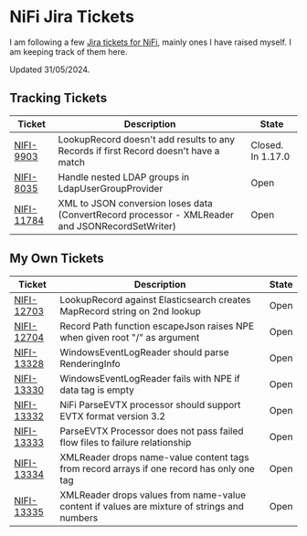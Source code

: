 # NiFi Jira Tickets

I am following a few [Jira tickets for NiFi](https://issues.apache.org/jira/browse/NIFI), mainly ones I have raised myself. I am keeping track of them here.

Updated 31/05/2024.

## Tracking Tickets

| Ticket | Description | State |
|-- |-- |-- |
| [NIFI-9903](https://issues.apache.org/jira/browse/NIFI-9903) | LookupRecord doesn't add results to any Records if first Record doesn't have a match | Closed. In 1.17.0 |
| [NIFI-8035](https://issues.apache.org/jira/browse/NIFI-8035) | Handle nested LDAP groups in LdapUserGroupProvider | Open |
| [NIFI-11784](https://issues.apache.org/jira/browse/NIFI-11784) | XML to JSON conversion loses data (ConvertRecord processor - XMLReader and JSONRecordSetWriter) | Open |

## My Own Tickets

| Ticket | Description | State |
|-- |-- |-- |
| [NIFI-12703](https://issues.apache.org/jira/browse/NIFI-12703) | LookupRecord against Elasticsearch creates MapRecord string on 2nd lookup | Open |
| [NIFI-12704](https://issues.apache.org/jira/browse/NIFI-12704) | Record Path function escapeJson raises NPE when given root "/" as argument | Open |
| [NIFI-13328](https://issues.apache.org/jira/browse/NIFI-13328) | WindowsEventLogReader should parse RenderingInfo | Open |
| [NIFI-13330](https://issues.apache.org/jira/browse/NIFI-13330) | WindowsEventLogReader fails with NPE if data tag is empty | Open |
| [NIFI-13332](https://issues.apache.org/jira/browse/NIFI-13332) | NiFi ParseEVTX processor should support EVTX format version 3.2 | Open |
| [NIFI-13333](https://issues.apache.org/jira/browse/NIFI-13333) | ParseEVTX Processor does not pass failed flow files to failure relationship | Open |
| [NIFI-13334](https://issues.apache.org/jira/browse/NIFI-13334) | XMLReader drops name-value content tags from record arrays if one record has only one tag | Open |
| [NIFI-13335](https://issues.apache.org/jira/browse/NIFI-13335) | XMLReader drops values from name-value content if values are mixture of strings and numbers | Open |
